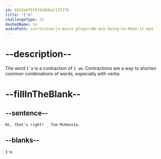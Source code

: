 ```yaml
---
id: 6543abf5f5f028dba112f279
title: "I'm"
challengeType: 22
dashedName: im
audioPath: curriculum/js-music-player/We-Are-Going-to-Make-it.mp3
---
```


# --description--

The word `I'm` is a contraction of `I am`. Contractions are a way to shorten common combinations of words, especially with verbs.

# --fillInTheBlank--

## --sentence--

`Hi, that's right! _ Tom McKenzie.`

## --blanks--

`I'm`
